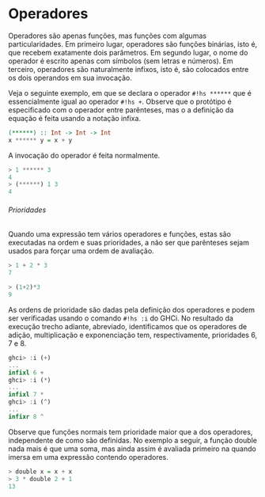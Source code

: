# Operadores
Operadores são apenas funções, mas funções com algumas particularidades.
Em primeiro lugar, operadores são funções binárias, isto é, que recebem exatamente dois parâmetros.
Em segundo lugar, o nome do operador é escrito apenas com símbolos (sem letras e números).
Em terceiro, operadores são naturalmente infixos, isto é, são colocados entre os dois operandos em sua invocação.

Veja o seguinte exemplo, em que se declara o operador `#!hs ******` que é essencialmente igual ao operador `#!hs +`.
Observe que o protótipo é especificado com o operador entre parênteses, mas o a definição da equação é feita usando a notação infixa.

```hs
(******) :: Int -> Int -> Int
x ****** y = x + y
```

A invocação do operador é feita normalmente.

```hs
> 1 ****** 3
4
> (******) 1 3
4
```

###### Prioridades
Quando uma expressão tem vários operadores e funções, estas são executadas na ordem e suas prioridades, a não ser que parênteses sejam usados para forçar uma ordem de avaliação.

```hs
> 1 + 2 * 3
7

> (1+2)*3
9
```

As ordens de prioridade são dadas pela definição dos operadores e podem ser verificadas usando o comando `#!hs :i` do GHCi.
No resultado da execução trecho adiante, abreviado, identificamos que os operadores de adição, multiplicação e exponenciação tem, respectivamente, prioridades 6, 7 e 8.

```hs
ghci> :i (+)
...
infixl 6 +
ghci> :i (*)
...
infixl 7 *
ghci> :i (^)
...
infixr 8 ^
```

Observe que funções normais tem prioridade maior que a dos operadores, independente de como são definidas.
No exemplo a seguir, a função double nada mais é que uma soma, mas ainda assim é avaliada primeiro na quando imersa em uma expressão contendo operadores.

```hs
> double x = x + x
> 3 * double 2 + 1
13
```